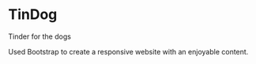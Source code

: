 # TinDog
Tinder for the dogs

Used Bootstrap to create a responsive website with an enjoyable content.
